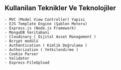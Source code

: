 ## Kullanilan Teknikler Ve Teknolojiler
    - MVC (Model View Controller) Yapisi
    - EJS Template Engine (Şablon Motoru)
    - Express.js (Node.js Framework)
    - MongoDB Veritabanı
    - Cloudinary ( Dijital Asset Management )
    - Bcrypt modülü
    - Authentication ( Kimlik Doğrulama )
    - Authorization ( Yetkilendirme )
    - Cookie Parser
    - Validator
    - Express-FileUpload
